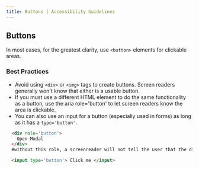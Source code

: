 ```yaml
---
title: Buttons | Accessibility Guidelines
---
```

## Buttons

In most cases, for the greatest clarity, use `<button>` elements for clickable areas.

### Best Practices
* Avoid using `<div>` or `<img>` tags to create buttons. Screen readers generally won't know that either is a usable button.
* If you must use a different HTML element to do the same functionality as a button, use the aria role='button' to let screen readers know the area is clickable.
* You can also use an input for a button (especially used in forms) as long as it has a `type='button'`.

```html
  <div role='button'>
    Open Modal
  </div>
  #without this role, a screenreader will not tell the user that the div can be clicked on
```

```html
  <input type='button'> Click me </input>
```
